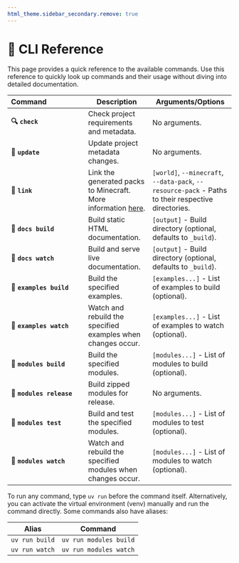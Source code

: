 ```yaml
---
html_theme.sidebar_secondary.remove: true
---
```


# 📜 CLI Reference

This page provides a quick reference to the available commands. Use this reference to quickly look up commands and their usage without diving into detailed documentation.

| **Command&nbsp;&nbsp;&nbsp;&nbsp;&nbsp;&nbsp;&nbsp;&nbsp;&nbsp;&nbsp;&nbsp;&nbsp;&nbsp;&nbsp;&nbsp;&nbsp;&nbsp;&nbsp;** | **Description** | **Arguments/Options**     |
|--------------------------|---------------------------------------------------------------|----------------------------------------------------------------|
| **🔍 `check`**           | Check project requirements and metadata.                      | No arguments.                                                  |
| **📑 `update`**          | Update project metadata changes.                              | No arguments.                                                  |
| **🔗 `link`**            | Link the generated packs to Minecraft. More information [here](project:getting-started.md#linking-modules-to-minecraft). | `[world]`, `--minecraft`, `--data-pack`, `--resource-pack` - Paths to their respective directories. |
| **📝 `docs build`**      | Build static HTML documentation.                              | `[output]` - Build directory (optional, defaults to `_build`). |
| **📝 `docs watch`**      | Build and serve live documentation.                           | `[output]` - Build directory (optional, defaults to `_build`). |
| **📖 `examples build`**  | Build the specified examples.                                 | `[examples...]` - List of examples to build (optional).        |
| **📖 `examples watch`**  | Watch and rebuild the specified examples when changes occur.  | `[examples...]` - List of examples to watch (optional).        |
| **🧩 `modules build`**   | Build the specified modules.                                  | `[modules...]` - List of modules to build (optional).          |
| **🧩 `modules release`** | Build zipped modules for release.                           | No arguments.                                                    |
| **🧩 `modules test`**    | Build and test the specified modules.                       | `[modules...]` - List of modules to test (optional).             |
| **🧩 `modules watch`**   | Watch and rebuild the specified modules when changes occur. | `[modules...]` - List of modules to watch (optional).            |



To run any command, type `uv run` before the command itself. Alternatively, you can activate the virtual environment (venv) manually and run the command directly. Some commands also have aliases:

| **Alias**      | **Command**            |
|----------------|------------------------|
| `uv run build` | `uv run modules build` |
| `uv run watch` | `uv run modules watch` |
